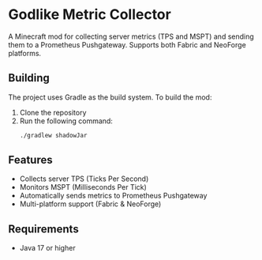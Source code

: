 # Godlike Metric Collector

A Minecraft mod for collecting server metrics (TPS and MSPT) and sending them to a Prometheus Pushgateway. Supports both
Fabric and NeoForge platforms.

## Building

The project uses Gradle as the build system. To build the mod:

1. Clone the repository
2. Run the following command:
   ```bash
   ./gradlew shadowJar
   ```

## Features

- Collects server TPS (Ticks Per Second)
- Monitors MSPT (Milliseconds Per Tick)
- Automatically sends metrics to Prometheus Pushgateway
- Multi-platform support (Fabric & NeoForge)

## Requirements

- Java 17 or higher
